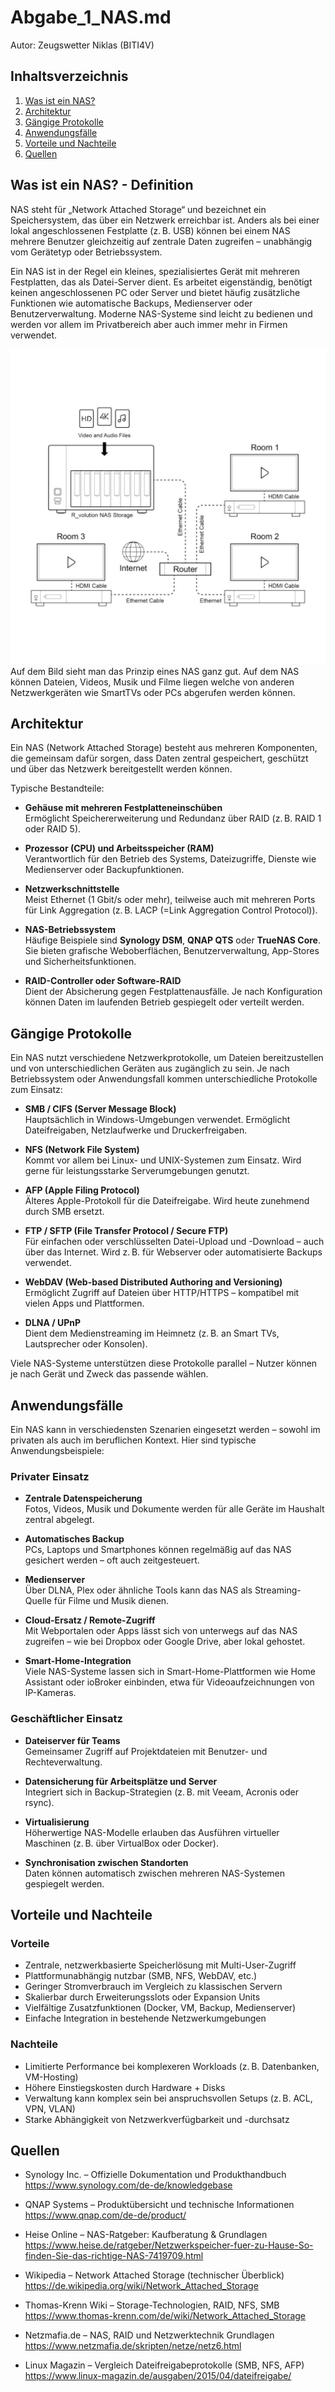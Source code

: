 # Abgabe_1_NAS.md
Autor: Zeugswetter Niklas (BITI4V)
## Inhaltsverzeichnis

1. [Was ist ein NAS?](#was-ist-ein-nas)
2. [Architektur](#architektur)
3. [Gängige Protokolle](#gängige-protokolle)
4. [Anwendungsfälle](#anwendungsfälle)
5. [Vorteile und Nachteile](#vorteile-und-nachteile)
6. [Quellen](#quellen)

## Was ist ein NAS? - Definition

NAS steht für „Network Attached Storage“ und bezeichnet ein Speichersystem, das über ein Netzwerk erreichbar ist. Anders als bei einer lokal angeschlossenen Festplatte (z. B. USB) können bei einem NAS mehrere Benutzer gleichzeitig auf zentrale Daten zugreifen – unabhängig vom Gerätetyp oder Betriebssystem.

Ein NAS ist in der Regel ein kleines, spezialisiertes Gerät mit mehreren Festplatten, das als Datei-Server dient. Es arbeitet eigenständig, benötigt keinen angeschlossenen PC oder Server und bietet häufig zusätzliche Funktionen wie automatische Backups, Medienserver oder Benutzerverwaltung. Moderne NAS-Systeme sind leicht zu bedienen und werden vor allem im Privatbereich aber auch immer mehr in Firmen verwendet.

![NAS Schaubild](./assets/NAS_Schaubild.png)
Auf dem Bild sieht man das Prinzip eines NAS ganz gut. Auf dem NAS können Dateien, Videos, Musik und Filme liegen welche von anderen Netzwerkgeräten wie SmartTVs oder PCs abgerufen werden können.

## Architektur

Ein NAS (Network Attached Storage) besteht aus mehreren Komponenten, die gemeinsam dafür sorgen, dass Daten zentral gespeichert, geschützt und über das Netzwerk bereitgestellt werden können.

Typische Bestandteile:

- **Gehäuse mit mehreren Festplatteneinschüben**  
  Ermöglicht Speichererweiterung und Redundanz über RAID (z. B. RAID 1 oder RAID 5).

- **Prozessor (CPU) und Arbeitsspeicher (RAM)**  
  Verantwortlich für den Betrieb des Systems, Dateizugriffe, Dienste wie Medienserver oder Backupfunktionen.

- **Netzwerkschnittstelle**  
  Meist Ethernet (1 Gbit/s oder mehr), teilweise auch mit mehreren Ports für Link Aggregation (z. B. LACP (=Link Aggregation Control Protocol)).

- **NAS-Betriebssystem**  
  Häufige Beispiele sind **Synology DSM**, **QNAP QTS** oder **TrueNAS Core**. Sie bieten grafische Weboberflächen, Benutzerverwaltung, App-Stores und Sicherheitsfunktionen.

- **RAID-Controller oder Software-RAID**  
  Dient der Absicherung gegen Festplattenausfälle. Je nach Konfiguration können Daten im laufenden Betrieb gespiegelt oder verteilt werden.

## Gängige Protokolle

Ein NAS nutzt verschiedene Netzwerkprotokolle, um Dateien bereitzustellen und von unterschiedlichen Geräten aus zugänglich zu sein. Je nach Betriebssystem oder Anwendungsfall kommen unterschiedliche Protokolle zum Einsatz:

- **SMB / CIFS (Server Message Block)**  
  Hauptsächlich in Windows-Umgebungen verwendet. Ermöglicht Dateifreigaben, Netzlaufwerke und Druckerfreigaben.

- **NFS (Network File System)**  
  Kommt vor allem bei Linux- und UNIX-Systemen zum Einsatz. Wird gerne für leistungsstarke Serverumgebungen genutzt.

- **AFP (Apple Filing Protocol)**  
  Älteres Apple-Protokoll für die Dateifreigabe. Wird heute zunehmend durch SMB ersetzt.

- **FTP / SFTP (File Transfer Protocol / Secure FTP)**  
  Für einfachen oder verschlüsselten Datei-Upload und -Download – auch über das Internet. Wird z. B. für Webserver oder automatisierte Backups verwendet.

- **WebDAV (Web-based Distributed Authoring and Versioning)**  
  Ermöglicht Zugriff auf Dateien über HTTP/HTTPS – kompatibel mit vielen Apps und Plattformen.

- **DLNA / UPnP**  
  Dient dem Medienstreaming im Heimnetz (z. B. an Smart TVs, Lautsprecher oder Konsolen).

Viele NAS-Systeme unterstützen diese Protokolle parallel – Nutzer können je nach Gerät und Zweck das passende wählen.

## Anwendungsfälle

Ein NAS kann in verschiedensten Szenarien eingesetzt werden – sowohl im privaten als auch im beruflichen Kontext. Hier sind typische Anwendungsbeispiele:

### Privater Einsatz

- **Zentrale Datenspeicherung**  
  Fotos, Videos, Musik und Dokumente werden für alle Geräte im Haushalt zentral abgelegt.

- **Automatisches Backup**  
  PCs, Laptops und Smartphones können regelmäßig auf das NAS gesichert werden – oft auch zeitgesteuert.

- **Medienserver**  
  Über DLNA, Plex oder ähnliche Tools kann das NAS als Streaming-Quelle für Filme und Musik dienen.

- **Cloud-Ersatz / Remote-Zugriff**  
  Mit Webportalen oder Apps lässt sich von unterwegs auf das NAS zugreifen – wie bei Dropbox oder Google Drive, aber lokal gehostet.

- **Smart-Home-Integration**  
  Viele NAS-Systeme lassen sich in Smart-Home-Plattformen wie Home Assistant oder ioBroker einbinden, etwa für Videoaufzeichnungen von IP-Kameras.

### Geschäftlicher Einsatz

- **Dateiserver für Teams**  
  Gemeinsamer Zugriff auf Projektdateien mit Benutzer- und Rechteverwaltung.

- **Datensicherung für Arbeitsplätze und Server**  
  Integriert sich in Backup-Strategien (z. B. mit Veeam, Acronis oder rsync).

- **Virtualisierung**  
  Höherwertige NAS-Modelle erlauben das Ausführen virtueller Maschinen (z. B. über VirtualBox oder Docker).

- **Synchronisation zwischen Standorten**  
  Daten können automatisch zwischen mehreren NAS-Systemen gespiegelt werden.


## Vorteile und Nachteile

### Vorteile

- Zentrale, netzwerkbasierte Speicherlösung mit Multi-User-Zugriff
- Plattformunabhängig nutzbar (SMB, NFS, WebDAV, etc.)
- Geringer Stromverbrauch im Vergleich zu klassischen Servern
- Skalierbar durch Erweiterungsslots oder Expansion Units
- Vielfältige Zusatzfunktionen (Docker, VM, Backup, Medienserver)
- Einfache Integration in bestehende Netzwerkumgebungen

### Nachteile

- Limitierte Performance bei komplexeren Workloads (z. B. Datenbanken, VM-Hosting)
- Höhere Einstiegskosten durch Hardware + Disks
- Verwaltung kann komplex sein bei anspruchsvollen Setups (z. B. ACL, VPN, VLAN)
- Starke Abhängigkeit von Netzwerkverfügbarkeit und -durchsatz

## Quellen

- Synology Inc. – Offizielle Dokumentation und Produkthandbuch  
  https://www.synology.com/de-de/knowledgebase

- QNAP Systems – Produktübersicht und technische Informationen  
  https://www.qnap.com/de-de/product/

- Heise Online – NAS-Ratgeber: Kaufberatung & Grundlagen  
  https://www.heise.de/ratgeber/Netzwerkspeicher-fuer-zu-Hause-So-finden-Sie-das-richtige-NAS-7419709.html

- Wikipedia – Network Attached Storage (technischer Überblick)  
  https://de.wikipedia.org/wiki/Network_Attached_Storage

- Thomas-Krenn Wiki – Storage-Technologien, RAID, NFS, SMB  
  https://www.thomas-krenn.com/de/wiki/Network_Attached_Storage

- Netzmafia.de – NAS, RAID und Netzwerktechnik Grundlagen  
  https://www.netzmafia.de/skripten/netze/netz6.html

- Linux Magazin – Vergleich Dateifreigabeprotokolle (SMB, NFS, AFP)  
  https://www.linux-magazin.de/ausgaben/2015/04/dateifreigabe/



